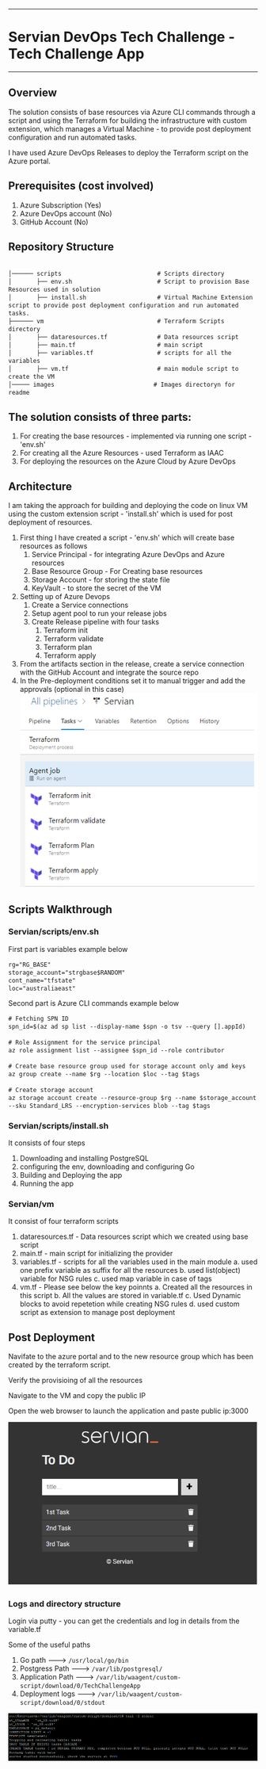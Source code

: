 ***
# Servian DevOps Tech Challenge - Tech Challenge App

***
## Overview

The solution consists of base resources via Azure CLI commands through a script and using the Terraform for building the infrastructure with custom extension, which manages a Virtual Machine - to provide post deployment configuration and run automated tasks.

I have used Azure DevOps Releases to deploy the Terraform script on the Azure portal.
 
## Prerequisites (cost involved)

1. Azure Subscription (Yes)
2. Azure DevOps account (No)
3. GitHub Account (No)

## Repository Structure
````

│────── scripts                           # Scripts directory 
│       ├── env.sh                        # Script to provision Base Resources used in solution
│       ├── install.sh                    # Virtual Machine Extension script to provide post deployment configuration and run automated tasks.
├────── vm                                # Terraform Scripts directory 
│       ├── dataresources.tf              # Data resources script
│       ├── main.tf                       # main script 
│       ├── variables.tf                  # scripts for all the variables
│       ├── vm.tf                         # main module script to create the VM
│───── images                            # Images directoryn for readme
````

## The solution consists of three parts:
1. For creating the base resources - implemented via running one script - 'env.sh'
2. For creating all the Azure Resources - used Terraform as IAAC
3. For deploying the resources on the Azure Cloud by Azure DevOps 

## Architecture  

I am taking the approach for building and deploying the code on linux VM using the custom extension script - 'install.sh' which is used for post deployment of resources.

1. First thing  I have created a script - 'env.sh' which will create base resources as follows 
    1. Service Principal - for integrating Azure DevOps and Azure resources
    2. Base Resource Group - For Creating base resources
    3. Storage Account - for storing the state file
    4. KeyVault - to store the secret of the VM
2. Setting up of Azure Devops
    1. Create a Service connections
    2. Setup agent pool to run your release jobs
    3. Create Release pipeline with four tasks
       1. Terraform init
       2. Terraform validate
       3. Terraform plan
       4. Terraform apply
3. From the artifacts section in the release, create a service connection with the GitHub Account and integrate the source repo
4. In the Pre-deployment conditions set it to manual trigger and add the approvals (optional in this case)   
![](https://github.com/sardanarohit/Servian/blob/read/images/release.png)

## Scripts Walkthrough

### Servian/scripts/env.sh

First part is variables
example below

```
rg="RG_BASE"
storage_account="strgbase$RANDOM"
cont_name="tfstate"
loc="australiaeast"
``` 
Second part is Azure CLI commands
example below

```
# Fetching SPN ID
spn_id=$(az ad sp list --display-name $spn -o tsv --query [].appId)

# Role Assignment for the service principal
az role assignment list --assignee $spn_id --role contributor

# Create base resource group used for storage account only amd keys
az group create --name $rg --location $loc --tag $tags
 
# Create storage account
az storage account create --resource-group $rg --name $storage_account --sku Standard_LRS --encryption-services blob --tag $tags
```

### Servian/scripts/install.sh

It consists of four steps
1. Downloading and installing PostgreSQL
2. configuring the env, downloading and configuring Go
3. Building and Deploying the app
4. Running the app

### Servian/vm

It consist of four terraform scripts
1.  dataresources.tf - Data resources script which we created using base script
2.  main.tf - main script for initializing the provider                     
3.  variables.tf - scripts for all the variables used in the main module
    a. used one prefix variable as suffix for all the resources
    b. used list(object) variable for NSG rules
    c. used map variable in case of tags
4.  vm.tf - Please see below the key poinnts 
    a. Created all the resources in this script
    b. All the values are stored in variable.tf
    c. Used Dynamic blocks to avoid repetetion while creating NSG rules
    d. used custom script as extension to manage post deployment


## Post Deployment

Navifate to the azure portal and to the new resource group which has been created by the terraform script.

Verify the provisioing of all the resources

Navigate to the VM and copy the public IP

Open the web browser to launch the application and paste public ip:3000

![](https://github.com/sardanarohit/Servian/blob/read/images/app.png)

### Logs and directory structure

Login via putty - you can get the credentials and log in details from the variable.tf

Some of the useful paths

1. Go path --->             ``/usr/local/go/bin``
2. Postgress Path --->      ``/var/lib/postgresql/``
3. Application Path --->    ``/var/lib/waagent/custom-script/download/0/TechChallengeApp``
4. Deployment logs  --->    ``/var/lib/waagent/custom-script/download/0/stdout``

![](https://github.com/sardanarohit/Servian/blob/read/images/logs.png)
